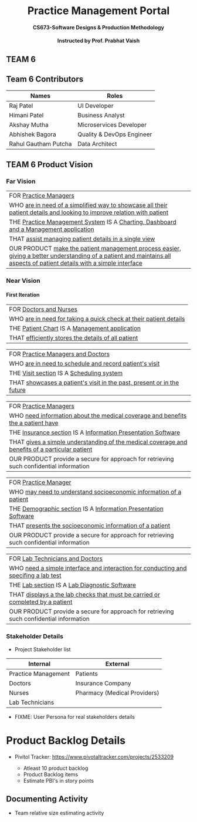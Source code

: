<h1 align=center>Practice Management Portal</h1>
<h4 align=center>CS673-Software Designs &amp; Production Methodology</h4>
<h4 align=center>Instructed by Prof. Prabhat Vaish</h4>

## TEAM 6

## Team 6 Contributors
<table>
  <thead>
    <tr><th>Names</th><th>Roles</th></tr>
  </thead>
  <tbody>
    <tr><td>Raj Patel</td><td>UI Developer</td></tr>
    <tr><td>Himani Patel</td><td>Business Analyst</td></tr>
    <tr><td>Akshay Mutha</td><td>Microservices Developer</td></tr>
    <tr><td>Abhishek Bagora</td><td>Quality & DevOps Engineer</td></tr>
    <tr><td>Rahul Gautham Putcha</td><td>Data Architect</td></tr>
  </tbody>
</table>


## TEAM 6 Product Vision
### Far Vision
<table>
  <tbody>
    <tr><td>FOR <u>Practice Managers</u></td></tr>
    <tr><td>WHO <u>are in need of a simplified way to showcase all their patient details and looking to improve relation with patient</u></td></tr>
    <tr><td>THE <u>Practice Management System</u> IS A <u>Charting, Dashboard and a Management application</u></td></tr>
    <tr><td>THAT <u>assist managing patient details in a single view</u></td></tr>
    <tr><td>OUR PRODUCT <u> make the patient management process easier, giving a better understanding of a patient and maintains all aspects of patient details with a simple interface</u></td></tr>
  </tbody>
</table>

### Near Vision
#### First Iteration
<table>
  <tbody>
    <tr><td>FOR <u>Doctors and Nurses</u></td></tr>
    <tr><td>WHO <u>are in need for taking a quick check at their patient details</u></td></tr>
    <tr><td>THE <u>Patient Chart</u> IS A <u>Management application</u></td></tr>
    <tr><td>THAT <u>efficiently stores the details of all patient</u></td></tr>
  </tbody>
</table>

<table>
  <tbody>
    <tr><td>FOR <u>Practice Managers and Doctors</u></td></tr>
    <tr><td>WHO <u>are in need to schedule and record patient's visit</u></td></tr>
    <tr><td>THE <u>Visit section</u> IS A <u>Scheduling system</u></td></tr>
    <tr><td>THAT <u>showcases a patient's visit in the past, present or in the future</u></td></tr>
  </tbody>
</table>

<table>
  <tbody>
    <tr><td>FOR <u>Practice Managers</u></td></tr>
    <tr><td>WHO <u>need information about the medical coverage and benefits the a patient have</u></td></tr>
    <tr><td>THE <u>Insurance section</u> IS A <u>Information Presentation Software</u></td></tr>
    <tr><td>THAT <u>gives a simple understanding of the medical coverage and benefits of a particular patient</u></td></tr>
    <tr><td>OUR PRODUCT provide a secure for approach for retrieving such confidential information</td></tr>
  </tbody>
</table>

<table>
  <tbody>
    <tr><td>FOR <u>Practice Manager</u></td></tr>
    <tr><td>WHO <u>may need to understand socioeconomic information of a patient</u></td></tr>
    <tr><td>THE <u>Demographic section</u> IS A <u>Information Presentation Software</u></td></tr>
    <tr><td>THAT <u>presents the socioeconomic information of a patient</u></td></tr>
    <tr><td>OUR PRODUCT provide a secure for approach for retrieving such confidential information</td></tr>
  </tbody>
</table>


<table>
  <tbody>
    <tr><td>FOR <u>Lab Technicians and Doctors</u></td></tr>
    <tr><td>WHO <u>need a simple interface and interaction for conducting and specifing a lab test</u></td></tr>
    <tr><td>THE <u>Lab section</u> IS A <u>Lab Diagnostic Software</u></td></tr>
    <tr><td>THAT <u>displays a the lab checks that must be carried or completed by a patient</u></td></tr>
    <tr><td>OUR PRODUCT provide a secure for approach for retrieving such confidential information</td></tr>
  </tbody>
</table>

### Stakeholder Details
- Project Stakeholder list
<table>
  <thead>
    <tr><th>Internal</th><th>External</th></tr>
  </thead>
  <tbody>
    <tr><td>Practice Management</td><td>Patients</td></tr>
    <tr><td>Doctors</td><td>Insurance Company</td></tr>
    <tr><td>Nurses</td><td>Pharmacy (Medical Providers)</td></tr>
    <tr><td>Lab Technicians</td><td></td></tr>
  </tbody>
</table>

- FIXME: User Persona for real stakeholders details

# Product Backlog Details
- Pivitol Tracker: https://www.pivotaltracker.com/projects/2533209

  - Atleast 10 product backlog
  - Product Backlog items
  - Estimate PBI's in story points

## Documenting Activity 
- Team relative size estimating activity
